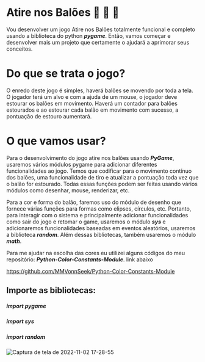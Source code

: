 # Atire nos Balões :balloon: :balloon: :balloon:

Vou desenvolver um jogo Atire nos Balões totalmente funcional e completo usando a biblioteca do python **_pygame_**. Então, vamos começar e desenvolver mais um
projeto que certamente o ajudará a aprimorar seus conceitos.

# Do que se trata o jogo?

O enredo deste jogo é simples, haverá balões se movendo por toda a tela. O jogador terá um alvo e com a ajuda de um mouse, o jogador deve estourar os balões em movimento. Haverá um contador para balões estourados e ao estourar cada balão em movimento com sucesso, a pontuação de estouro aumentará.

# O que vamos usar?

Para o desenvolvimento do jogo atire nos balões usando **_PyGame_**, usaremos vários módulos pygame para adicionar diferentes funcionalidades ao jogo. Temos que codificar para o movimento contínuo dos balões, uma funcionalidade de tiro e atualizar a pontuação toda vez que o balão for estourado. Todas essas funções podem ser feitas usando vários módulos como desenhar, mouse, renderizar, etc.

Para a cor e forma do balão, faremos uso do módulo de desenho que fornece várias funções para formas como elipses, círculos, etc. Portanto, para interagir com o sistema e principalmente adicionar funcionalidades como sair do jogo e retomar o game, usaremos o módulo **_sys_** e adicionaremos funcionalidades baseadas em eventos aleatórios, usaremos a biblioteca **_random_**. Além dessas bibliotecas, também usaremos o módulo **_math_**.

Para me ajudar na escolha das cores eu utilizei alguns códigos do meu repositório: **_Python-Color-Constants-Module_**. link abaixo

https://github.com/MMVonnSeek/Python-Color-Constants-Module

## Importe as bibliotecas:

##### import pygame

##### import sys

##### import random

![Captura de tela de 2022-11-02 17-28-55](https://user-images.githubusercontent.com/89359847/199596130-4d39d6ef-9671-4247-8ea8-0927dfa8c6d6.png)

